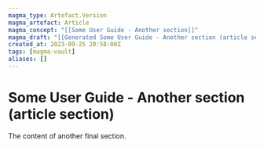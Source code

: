 ```yaml
---
magma_type: Artefact.Version
magma_artefact: Article
magma_concept: "[[Some User Guide - Another section]]"
magma_draft: "[[Generated Some User Guide - Another section (article section) (2023-09-23T00:08:00)]]"
created_at: 2023-09-25 20:58:00Z
tags: [magma-vault]
aliases: []
---
```

# Some User Guide - Another section (article section)

The content of another final section.